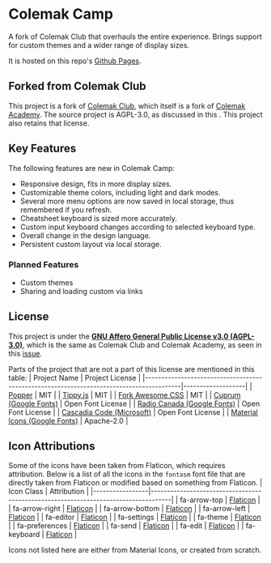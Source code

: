 # Colemak Camp
A fork of Colemak Club that overhauls the entire experience. Brings support for custom themes and a wider range of display sizes.

It is hosted on this repo's [Github Pages](https://colemakcamp.github.io/).

## Forked from Colemak Club
This project is a fork of [Colemak Club](https://github.com/gnusenpai/colemakclub), which itself is a fork of [Colemak Academy](https://colemak.academy/). The source project is AGPL-3.0, as discussed in this . This project also retains that license.

## Key Features
The following features are new in Colemak Camp:
- Responsive design, fits in more display sizes.
- Customizable theme colors, including light and dark modes.
- Several more menu options are now saved in local storage, thus remembered if you refresh.
- Cheatsheet keyboard is sized more accurately.
- Custom input keyboard changes according to selected keyboard type.
- Overall change in the design language.
- Persistent custom layout via local storage.

### Planned Features
- Custom themes
- Sharing and loading custom via links

## License
This project is under the **[GNU Affero General Public License v3.0 (AGPL-3.0)](https://www.gnu.org/licenses/agpl-3.0.en.html)**, which is the same as Colemak Club and Colemak Academy, as seen in this [issue](https://github.com/Nemcorp/layoutacademy/issues/2).

Parts of the project that are not a part of this license are mentioned in this table:
| Project Name                                                                            | Project License   |
|-----------------------------------------------------------------------------------------|-------------------|
| [Popper](https://popper.js.org/)                                                        | MIT               |
| [Tippy.js](https://atomiks.github.io/tippyjs/)                                          | MIT               |
| [Fork Awesome CSS](https://github.com/ForkAwesome/Fork-Awesome)                         | MIT               |
| [Cuprum (Google Fonts)](https://fonts.google.com/specimen/Cuprum)                       | Open Font License |
| [Radio Canada (Google Fonts)](https://fonts.google.com/specimen/Radio+Canada)           | Open Font License |
| [Cascadia Code (Microsoft)](https://github.com/microsoft/cascadia-code)                 | Open Font License |
| [Material Icons (Google Fonts)](https://fonts.google.com/icons?selected=Material+Icons) | Apache-2.0        |

## Icon Attributions
Some of the icons have been taken from Flaticon, which requires attribution. Below is a list of all the icons in the `fontasm` font file that are directly taken from Flaticon or modified based on something from Flaticon.
| Icon Class      | Attribution                                                                        |
|-----------------|------------------------------------------------------------------------------------|
| fa-arrow-top    | [Flaticon](https://www.flaticon.com/free-icon/arrow-angle-pointing-to-right_54900) |
| fa-arrow-right  | [Flaticon](https://www.flaticon.com/free-icon/arrow-angle-pointing-to-right_54900) |
| fa-arrow-bottom | [Flaticon](https://www.flaticon.com/free-icon/arrow-angle-pointing-to-right_54900) |
| fa-arrow-left   | [Flaticon](https://www.flaticon.com/free-icon/arrow-angle-pointing-to-right_54900) |
| fa-editor       | [Flaticon](https://www.flaticon.com/free-icon/edit_10074336)                       |
| fa-settings     | [Flaticon](https://www.flaticon.com/free-icon/setting_12439246)                    |
| fa-theme        | [Flaticon](https://www.flaticon.com/free-icon/paint-palette_1763061)               |
| fa-preferences  | [Flaticon](https://www.flaticon.com/free-icon/equalizer_4724337)                   |
| fa-send         | [Flaticon](https://www.flaticon.com/free-icon/message_10426368)                    |
| fa-edit         | [Flaticon](https://www.flaticon.com/free-icon/edit_10074336)                       |
| fa-keyboard     | [Flaticon](https://www.flaticon.com/free-icon/keyboard_4122844)                    |

Icons not listed here are either from Material Icons, or created from scratch.